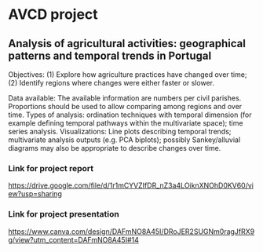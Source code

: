 # AVCD project

## Analysis of agricultural activities: geographical patterns and temporal trends in Portugal
Objectives: 
(1) Explore how agriculture practices have changed over time; 
(2) Identify regions where changes were either faster or slower.

Data available: The available information are numbers per civil parishes. Proportions should be used to allow comparing among regions and over time.
Types of analysis: ordination techniques with temporal dimension (for example defining temporal pathways within the multivariate space); time series analysis.
Visualizations: Line plots describing temporal trends; multivariate analysis outputs (e.g. PCA biplots); possibly Sankey/alluvial diagrams may also be appropriate to describe changes over time.

### Link for project report 
https://drive.google.com/file/d/1r1mCYVZIfDR_nZ3a4LOiknXNOhD0KV60/view?usp=sharing
### Link for project presentation 
https://www.canva.com/design/DAFmNO8A45I/DRoJER2SUGNm0ragJfRX9g/view?utm_content=DAFmNO8A45I#14
